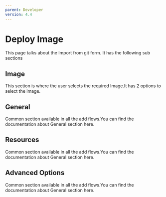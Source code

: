 ```yaml
---
parent: Developer
version: 4.4
---
```


# Deploy Image
This page talks about the Import from git form.
It has the following sub sections
## Image
This section is where the user selects the required Image.It has 2 options to select the image.
## General
Common section available in all the add flows.You can find the documentation about General section here.
## Resources
Common section available in all the add flows.You can find the documentation about General section here.
## Advanced Options
Common section available in all the add flows.You can find the documentation about General section here.
